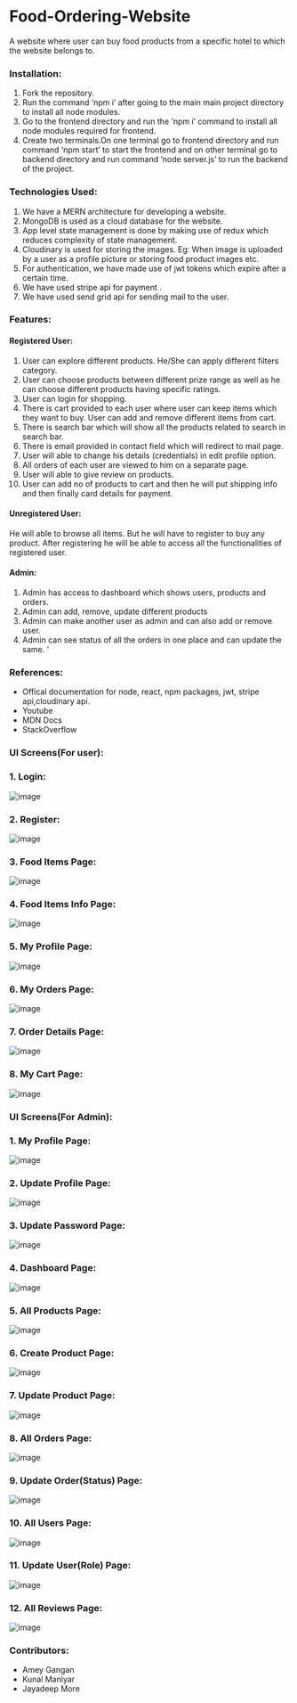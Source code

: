 # Food-Ordering-Website
A website where user can buy food products from a specific hotel to which the website belongs to.
### Installation:
1. Fork the repository.
2. Run the command ‘npm i’ after going to the main main project directory to install all node modules.
3. Go to the frontend directory and run the ‘npm i’ command to install all node modules required for frontend.
4. Create two terminals.On one terminal go to frontend directory and run command ‘npm start’ to start the frontend and on other terminal go to backend directory and run command ‘node server.js’ to run the backend of the project.

### Technologies Used:
1.	We have a MERN architecture for developing a website.
2.	MongoDB is used as a cloud database for the website.
3.	App level state management is done by making use of redux which reduces complexity of state management.
4.	Cloudinary is used for storing the images. Eg: When image is uploaded by a user as a profile picture or storing food product images etc.
5.	For authentication, we have made use of jwt tokens which expire after a certain time.
6.	We have used stripe api for payment .
7.	We have used send grid api for sending mail to the user.

### Features:
#### Registered User: 
1.	User can explore different products. He/She can apply different filters category.
2.	User can choose products between different prize range as well as he can choose different products having specific ratings.
3.	User can login for shopping.
4.	There is cart provided to each user where user can keep items which they want to buy. User can add and remove different items from cart.
5.	There is search bar which will show all the products related to search in search bar.
6.	There is email provided in contact field which will redirect to mail page.
7.	User will able to change his details (credentials) in edit profile option.
8.	All orders of each user are viewed to him on a separate page.
9.	User will able to give review on products.
10.	User can add no of products to cart and then he will put shipping info and then finally card details for payment.

#### Unregistered User: 
He will able to browse all items. But he will have to register to buy any product. After registering he will be able to access all the functionalities of registered user.

#### Admin:
1.	Admin has access to dashboard which shows users, products and orders.
2.	Admin can add, remove, update different products
3.	Admin can make another user as admin and can also add or remove user.
4. Admin can see status of all the orders in one place and can update the same. '

### References:
-	Offical documentation for node, react, npm packages, jwt, stripe api,cloudinary api.
-	Youtube
-	MDN Docs
-	StackOverflow

### UI Screens(For user):
### 1. Login:
![image](https://user-images.githubusercontent.com/62855667/147272599-0508c79a-a6ff-4074-9671-efea3fe3d47d.png)
### 2. Register:
![image](https://user-images.githubusercontent.com/62855667/147272690-0227e3f6-376d-49f6-a5aa-abbf04b2a623.png)
### 3. Food Items Page:
![image](https://user-images.githubusercontent.com/62855667/147272996-eff199bd-5a95-42cc-a801-bcd305877fd5.png)
### 4. Food Items Info Page:
![image](https://user-images.githubusercontent.com/62855667/147273073-b22bb418-f681-4024-b511-bccb11d90de5.png)
### 5. My Profile Page:
![image](https://user-images.githubusercontent.com/62855667/147273226-77825176-3d02-476b-a647-922492100b4a.png)
### 6. My Orders Page:
![image](https://user-images.githubusercontent.com/62855667/147273291-fb6a3fe8-744d-48e7-acca-f701c93e1814.png)
### 7. Order Details Page:
![image](https://user-images.githubusercontent.com/62855667/147276299-06fc68b9-52b2-4275-ad3f-ab8efb9bdc34.png)
### 8. My Cart Page:
![image](https://user-images.githubusercontent.com/62855667/147273341-1739d6e2-78ff-410d-a6aa-e9ba973d9dc0.png)

### UI Screens(For Admin):
### 1. My Profile Page:
![image](https://user-images.githubusercontent.com/62855667/147276492-91d56573-16f0-48e2-85c8-96fedc64eb60.png)
### 2. Update Profile Page:
![image](https://user-images.githubusercontent.com/62855667/147276517-ad0f33d0-8b32-4ad7-a2c6-3b23abdda4d9.png)
### 3. Update Password Page:
![image](https://user-images.githubusercontent.com/62855667/147276600-f359de95-ad3b-4d8a-872e-b21383dc0c61.png)
### 4. Dashboard Page:
![image](https://user-images.githubusercontent.com/62855667/147276727-b8df6da5-57f0-4dc8-a760-8997f8560450.png)
### 5. All Products Page:
![image](https://user-images.githubusercontent.com/62855667/147276780-95041f05-2c3c-44bb-835a-a9848e4a0d1f.png)
### 6. Create Product Page:
![image](https://user-images.githubusercontent.com/62855667/147276952-f44a8170-4b8b-4918-9f9c-f597b0e85a5b.png)
### 7. Update Product Page:
![image](https://user-images.githubusercontent.com/62855667/147276848-37793b53-4bd3-446b-b880-4307bcae8c0e.png)
### 8. All Orders Page:
![image](https://user-images.githubusercontent.com/62855667/147276995-a8bab484-75bf-41fa-af11-257d34526931.png)
### 9. Update Order(Status) Page:
![image](https://user-images.githubusercontent.com/62855667/147277062-0c6a6ca9-13b2-43f2-94dc-0af1321dff8e.png)
### 10. All Users Page:
![image](https://user-images.githubusercontent.com/62855667/147277109-646a2e0b-c326-4750-b8fd-c69dfe466da7.png)
### 11. Update User(Role) Page:
![image](https://user-images.githubusercontent.com/62855667/147277195-7e060712-19b5-4ada-bf79-2928b5821ae9.png)
### 12. All Reviews Page:
![image](https://user-images.githubusercontent.com/62855667/147277513-d6a982d6-9f16-4263-8615-4ac98bb0245f.png)



### Contributors:
- Amey Gangan
- Kunal Maniyar
- Jayadeep More

